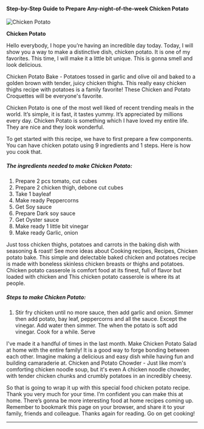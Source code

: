             

#### Step-by-Step Guide to Prepare Any-night-of-the-week Chicken Potato

![Chicken Potato](https://img-global.cpcdn.com/recipes/abe8646acf7d2a84/751x532cq70/chicken-potato-recipe-main-photo.jpg)

**Chicken Potato**

Hello everybody, I hope you’re having an incredible day today. Today, I will show you a way to make a distinctive dish, chicken potato. It is one of my favorites. This time, I will make it a little bit unique. This is gonna smell and look delicious.

Chicken Potato Bake - Potatoes tossed in garlic and olive oil and baked to a golden brown with tender, juicy chicken thighs. This really easy chicken thighs recipe with potatoes is a family favorite! These Chicken and Potato Croquettes will be everyone's favorite.

Chicken Potato is one of the most well liked of recent trending meals in the world. It’s simple, it is fast, it tastes yummy. It’s appreciated by millions every day. Chicken Potato is something which I have loved my entire life. They are nice and they look wonderful.

To get started with this recipe, we have to first prepare a few components. You can have chicken potato using 9 ingredients and 1 steps. Here is how you cook that.

##### The ingredients needed to make Chicken Potato:

1.  Prepare 2 pcs tomato, cut cubes
2.  Prepare 2 chicken thigh, debone cut cubes
3.  Take 1 bayleaf
4.  Make ready Peppercorns
5.  Get Soy sauce
6.  Prepare Dark soy sauce
7.  Get Oyster sauce
8.  Make ready 1 little bit vinegar
9.  Make ready Garlic, onion

Just toss chicken thighs, potatoes and carrots in the baking dish with seasoning & roast! See more ideas about Cooking recipes, Recipes, Chicken potato bake. This simple and delectable baked chicken and potatoes recipe is made with boneless skinless chicken breasts or thighs and potatoes. Chicken potato casserole is comfort food at its finest, full of flavor but loaded with chicken and This chicken potato casserole is where its at people.

##### Steps to make Chicken Potato:

1.  Stir fry chicken until no more sauce, then add garlic and onion. Simmer then add potato, bay leaf, peppercorns and all the sauce. Except the vinegar. Add water then simmer. The when the potato is soft add vinegar. Cook for a while. Serve

I've made it a handful of times in the last month. Make Chicken Potato Salad at home with the entire family! It is a good way to forge bonding between each other. Imagine making a delicious and easy dish while having fun and building camaraderie at. Chicken and Potato Chowder - Just like mom's comforting chicken noodle soup, but it's even A chicken noodle chowder, with tender chicken chunks and crumbly potatoes in an incredibly cheesy.

So that is going to wrap it up with this special food chicken potato recipe. Thank you very much for your time. I’m confident you can make this at home. There’s gonna be more interesting food at home recipes coming up. Remember to bookmark this page on your browser, and share it to your family, friends and colleague. Thanks again for reading. Go on get cooking!

* * *